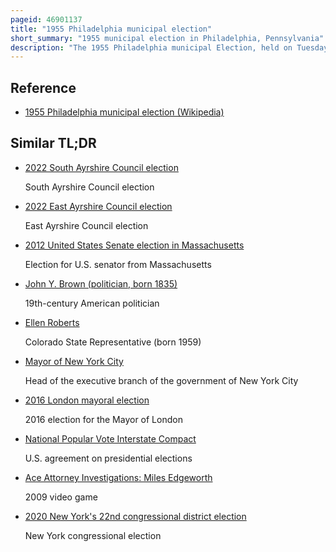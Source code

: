 ```yaml
---
pageid: 46901137
title: "1955 Philadelphia municipal election"
short_summary: "1955 municipal election in Philadelphia, Pennsylvania"
description: "The 1955 Philadelphia municipal Election, held on Tuesday, November 8, involved Contests for Mayor, District Attorney, all seventeen City Council Seats, among other Offices. Citywide, the Democrats took Majorities of over 130,000 Votes, continuing their Success from the Elections four Years earlier. Richardson Dilworth who had been elected District Attorney in 1951 was elected Mayor. Victor H. Blanc, a City Councilman, was elected District Attorney. The Democrats also kept Fourteen of seventeen City Council Seats, losing one District Seat while gaining another, and kept Control of the other Citywide Offices. The Vote represented a further Consolidation of Control by the Democrats following their four Year Victory in the Elections."
---
```


## Reference

- [1955 Philadelphia municipal election (Wikipedia)](https://en.wikipedia.org/?curid=46901137)

## Similar TL;DR

- [2022 South Ayrshire Council election](/tldr/en/2022-south-ayrshire-council-election)

  South Ayrshire Council election

- [2022 East Ayrshire Council election](/tldr/en/2022-east-ayrshire-council-election)

  East Ayrshire Council election

- [2012 United States Senate election in Massachusetts](/tldr/en/2012-united-states-senate-election-in-massachusetts)

  Election for U.S. senator from Massachusetts

- [John Y. Brown (politician, born 1835)](/tldr/en/john-y-brown-politician-born-1835)

  19th-century American politician

- [Ellen Roberts](/tldr/en/ellen-roberts)

  Colorado State Representative (born 1959)

- [Mayor of New York City](/tldr/en/mayor-of-new-york-city)

  Head of the executive branch of the government of New York City

- [2016 London mayoral election](/tldr/en/2016-london-mayoral-election)

  2016 election for the Mayor of London

- [National Popular Vote Interstate Compact](/tldr/en/national-popular-vote-interstate-compact)

  U.S. agreement on presidential elections

- [Ace Attorney Investigations: Miles Edgeworth](/tldr/en/ace-attorney-investigations-miles-edgeworth)

  2009 video game

- [2020 New York's 22nd congressional district election](/tldr/en/2020-new-yorks-22nd-congressional-district-election)

  New York congressional election
